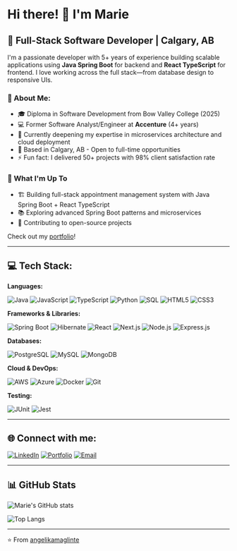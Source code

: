 # Hi there! 👋 I'm Marie

## 💼 Full-Stack Software Developer | Calgary, AB

I'm a passionate developer with 5+ years of experience building scalable applications using **Java Spring Boot** for backend and **React TypeScript** for frontend. I love working across the full stack—from database design to responsive UIs.

### 🚀 About Me:

- 🎓 Diploma in Software Development from Bow Valley College (2025)
- 💻 Former Software Analyst/Engineer at **Accenture** (4+ years)
- 🌱 Currently deepening my expertise in microservices architecture and cloud deployment
- 📍 Based in Calgary, AB - Open to full-time opportunities
- ⚡ Fun fact: I delivered 50+ projects with 98% client satisfaction rate

### 🔧 What I'm Up To

- 🏗️ Building full-stack appointment management system with Java Spring Boot + React TypeScript
- 📚 Exploring advanced Spring Boot patterns and microservices
- 🎯 Contributing to open-source projects

Check out my [portfolio](https://marieangelikamaglinte.vercel.app)!

---

## 💻 Tech Stack:

**Languages:**

![Java](https://img.shields.io/badge/Java-ED8B00?style=for-the-badge&logo=openjdk&logoColor=white)
![JavaScript](https://img.shields.io/badge/JavaScript-F7DF1E?style=for-the-badge&logo=javascript&logoColor=black)
![TypeScript](https://img.shields.io/badge/TypeScript-007ACC?style=for-the-badge&logo=typescript&logoColor=white)
![Python](https://img.shields.io/badge/Python-3776AB?style=for-the-badge&logo=python&logoColor=white)
![SQL](https://img.shields.io/badge/SQL-4479A1?style=for-the-badge&logo=postgresql&logoColor=white)
![HTML5](https://img.shields.io/badge/HTML5-E34F26?style=for-the-badge&logo=html5&logoColor=white)
![CSS3](https://img.shields.io/badge/CSS3-1572B6?style=for-the-badge&logo=css3&logoColor=white)

**Frameworks & Libraries:**

![Spring Boot](https://img.shields.io/badge/Spring_Boot-6DB33F?style=for-the-badge&logo=spring&logoColor=white)
![Hibernate](https://img.shields.io/badge/Hibernate-59666C?style=for-the-badge&logo=hibernate&logoColor=white)
![React](https://img.shields.io/badge/React-20232A?style=for-the-badge&logo=react&logoColor=61DAFB)
![Next.js](https://img.shields.io/badge/Next.js-000000?style=for-the-badge&logo=nextdotjs&logoColor=white)
![Node.js](https://img.shields.io/badge/Node.js-339933?style=for-the-badge&logo=nodedotjs&logoColor=white)
![Express.js](https://img.shields.io/badge/Express.js-000000?style=for-the-badge&logo=express&logoColor=white)

**Databases:**

![PostgreSQL](https://img.shields.io/badge/PostgreSQL-316192?style=for-the-badge&logo=postgresql&logoColor=white)
![MySQL](https://img.shields.io/badge/MySQL-005C84?style=for-the-badge&logo=mysql&logoColor=white)
![MongoDB](https://img.shields.io/badge/MongoDB-4EA94B?style=for-the-badge&logo=mongodb&logoColor=white)

**Cloud & DevOps:**

![AWS](https://img.shields.io/badge/Amazon_AWS-232F3E?style=for-the-badge&logo=amazon-aws&logoColor=white)
![Azure](https://img.shields.io/badge/Microsoft_Azure-0089D6?style=for-the-badge&logo=microsoft-azure&logoColor=white)
![Docker](https://img.shields.io/badge/Docker-2496ED?style=for-the-badge&logo=docker&logoColor=white)
![Git](https://img.shields.io/badge/Git-F05032?style=for-the-badge&logo=git&logoColor=white)

**Testing:**

![JUnit](https://img.shields.io/badge/JUnit-25A162?style=for-the-badge&logo=junit5&logoColor=white)
![Jest](https://img.shields.io/badge/Jest-C21325?style=for-the-badge&logo=jest&logoColor=white)

---

## 🌐 Connect with me:

[![LinkedIn](https://img.shields.io/badge/LinkedIn-0077B5?style=for-the-badge&logo=linkedin&logoColor=white)](https://www.linkedin.com/in/your-profile)
[![Portfolio](https://img.shields.io/badge/Portfolio-FF5722?style=for-the-badge&logo=google-chrome&logoColor=white)](https://marieangelikamaglinte.vercel.app)
[![Email](https://img.shields.io/badge/Email-D14836?style=for-the-badge&logo=gmail&logoColor=white)](mailto:maglinteangelika@gmail.com)

---

## 📊 GitHub Stats

![Marie's GitHub stats](https://github-readme-stats.vercel.app/api?username=angelikamaglinte&show_icons=true&theme=radical)

![Top Langs](https://github-readme-stats.vercel.app/api/top-langs/?username=angelikamaglinte&layout=compact&theme=radical)

---

⭐️ From [angelikamaglinte](https://github.com/angelikamaglinte)
